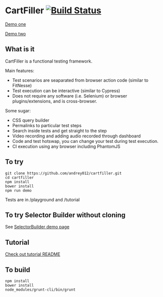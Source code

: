 # CartFiller [![Build Status](https://secure.travis-ci.org/andrey012/cartfiller.svg?branch=master)](https://travis-ci.org/andrey012/cartfiller)

[Demo one](http://andrey012.github.io/cartfiller/dist/#root=..%2Fplayground&job=todoMvcTest&task=0&step=1&slow=1)

[Demo two](https://andrey012.github.io/cartfiller/dist/index.ga.html#root=https%3A%2F%2Fandrey012.github.io%2Fcartfiller%2Fselftest&job=demo&task=0&step=1&slow=1)

## What is it

CartFiller is a functional testing framework.

Main features: 
* Test scenarios are seaparated from browser action code (similar to FitNesse)
* Test execution can be interactive (similar to Cypress)
* Does not require any software (i.e. Selenium) or browser plugins/extensions, and is cross-browser. 

Some sugar: 
* CSS query builder
* Permalinks to particular test steps
* Search inside tests and get straight to the step
* Video recording and adding audio recorded through dashboard
* Code and test hotswap, you can change your test during test execution. 
* CI execution using any browser including PhantomJS

## To try

```
git clone https://github.com/andrey012/cartfiller.git
cd cartfiller 
npm install 
bower install
npm run demo
```

Tests are in /playground and /tutorial

## To try Selector Builder without cloning

See <a href="https://andrey012.github.com/cartfiller/playground/selectorBuilder/demo.html">SelectorBuilder demo page</a>

## Tutorial

[Check out tutorial README](tutorial)

## To build

```
npm install
bower install
node_modules/grunt-cli/bin/grunt
```


